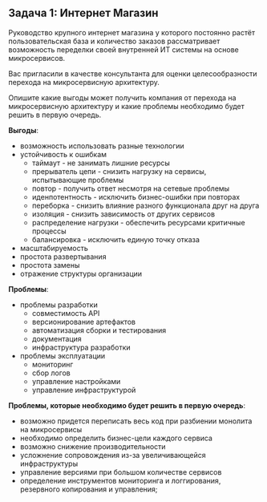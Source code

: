 ## Задача 1: Интернет Магазин

Руководство крупного интернет магазина у которого постоянно растёт пользовательская база и количество заказов рассматривает возможность переделки своей внутренней ИТ системы на основе микросервисов. 

Вас пригласили в качестве консультанта для оценки целесообразности перехода на микросервисную архитектуру. 

Опишите какие выгоды может получить компания от перехода на микросервисную архитектуру и какие проблемы необходимо будет решить в первую очередь.

**Выгоды**:

- возможность использовать разные технологии
- устойчивость к ошибкам
  - таймаут - не занимать лишние ресурсы
  - прерыватель цепи - снизить нагрузку на сервисы, испытывающие проблемы
  - повтор - получить ответ несмотря на сетевые проблемы
  - иденпотентность - исключить бизнес-ошибки при повторах
  - переборка - снизить влияние разного функционала друг на друга
  - изоляция - снизить зависимость от других сервисов
  - распределение нагрузки - обеспечить ресурсами критичные процессы
  - балансировка - исключить единую точку отказа 
- масштабируемость
- простота развертывания
- простота замены
- отражение структуры организации

**Проблемы**: 

- проблемы разработки
  - совместимость API
  - версионирование артефактов
  - автоматизация сборки и тестирования
  - документация
  - инфраструктура разработки
- проблемы эксплуатации
  - мониторинг
  - сбор логов
  - управление настройками
  - управление инфраструктурой

**Проблемы, которые необходимо будет решить в первую очередь**:

- возможно придется переписать весь код при разбиении монолита на микросервисы 
- необходимо определить бизнес-цели каждого сервиса
- возможно снижение производительности
- усложнение сопровождения из-за увеличивающейся инфраструктуры
- управление версиями при большом количестве сервисов
- определение инструментов мониторинга и логгирования, резервного копирования и управления;